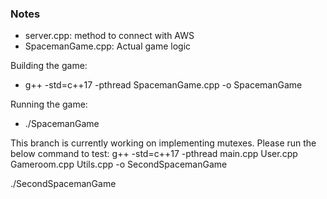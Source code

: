 ### Notes
- server.cpp: method to connect with AWS
- SpacemanGame.cpp: Actual game logic

Building the game:
- g++ -std=c++17 -pthread SpacemanGame.cpp -o SpacemanGame

Running the game:
- ./SpacemanGame

This branch is currently working on implementing mutexes. Please run the below command to test:
g++ -std=c++17 -pthread main.cpp User.cpp Gameroom.cpp Utils.cpp -o SecondSpacemanGame

./SecondSpacemanGame